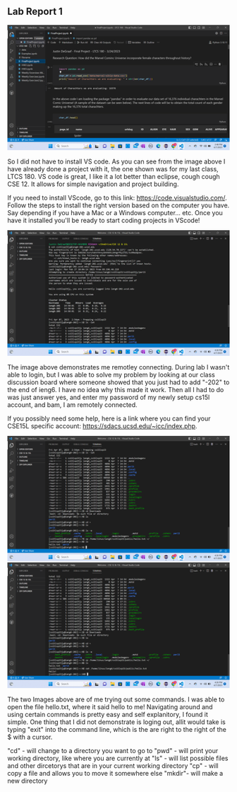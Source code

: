 
## Lab Report 1
![Image](Screenshot(17).png)

So I did not have to install VS code. As you can see from the image above I have already done a project with it, the one shown was for my last class, LTCS 180. VS code is great, I like it a lot better than eclipse, cough cough CSE 12. It allows for simple navigation and project building.

If you need to install VScode, go to this link: https://code.visualstudio.com/. Follow the steps to install the right version based on the computer you have. Say depending if you have a Mac or a Windows computer... etc.  Once you have it installed you'll be ready to start coding projects in VScode!

![Image](login.png)

The image above demonstrates me remotley connecting. During lab I wasn't able to login, but I was able to solve my problem by looking at our class discussion board where someone showed that you just had to add "-202" to the end of ieng6. I have no idea why this made it work. Then all I had to do was just answer yes, and enter my password of my newly setup cs15l account, and bam, I am remotely connected.

If you possibly need some help, here is a link where you can find your CSE15L specific account: https://sdacs.ucsd.edu/~icc/index.php.

![Image](tryingCommands1.png)
![Image](tryingCommands2.png)

The two Images above are of me trying out some commands. I was able to open the file hello.txt, where it said hello to me! Navigating around and using certain commands is pretty easy and self explanitory, I found it simple. One thing that I did not demonstrate is loging out, allit would take is typing "exit" into the command line, which is the are right to the right of the $ with a cursor.

"cd" - will change to a directory you want to go to
"pwd" - will print your working directory, like where you are currently at
"ls" - will list possible files and other dircetorys that are in your current working directory
"cp" - will copy a file and allows you to move it somewhere else
"mkdir"- will make a new directory
